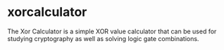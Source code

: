 # xorcalculator
The Xor Calculator is a simple XOR value calculator that can be used for studying cryptography as well as solving logic gate combinations.
